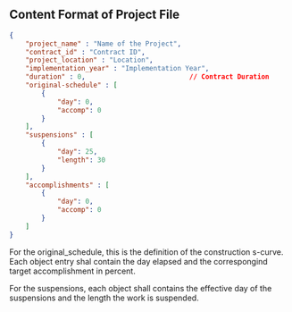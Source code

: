 ## Content Format of Project File
```json
{
    "project_name" : "Name of the Project",
    "contract_id" : "Contract ID",
    "project_location" : "Location",
    "implementation_year" : "Implementation Year",
    "duration" : 0,                          // Contract Duration
    "original-schedule" : [
        {
            "day": 0,
            "accomp": 0
        }
    ],
    "suspensions" : [
        {
            "day": 25,
            "length": 30
        }
    ],
    "accomplishments" : [
        {
            "day": 0,
            "accomp": 0
        }
    ]
}
```
For the original_schedule, this is the definition of the construction s-curve. Each object entry shal contain the day elapsed and the correspongind target accomplishment in percent.

For the suspensions, each object shall contains the effective day of the suspensions and the length the work is suspended.